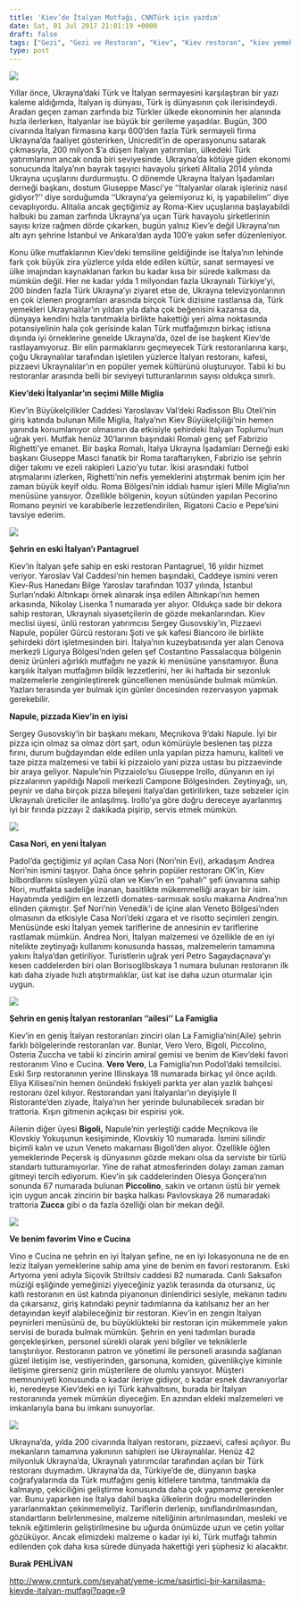 ```yaml
---
title: 'Kiev’de İtalyan Mutfağı, CNNTürk için yazdım'
date: Sat, 01 Jul 2017 21:01:19 +0000
draft: false
tags: ["Gezi", "Gezi ve Restoran", "Kiev", "Kiev restoran", "kiev yemek", "Kiev'de İtalyan restoranları", "Ukrayna", "Yaşam"]
type: post
---
```


![](http://burakpehlivan.org/wp-content/uploads/2017/07/Fabrizio-Righetti-2-1-1.jpg)




Yıllar önce, Ukrayna’daki Türk ve İtalyan sermayesini karşılaştıran bir yazı kaleme aldığımda, İtalyan iş dünyası, Türk iş dünyasının çok ilerisindeydi. Aradan geçen zaman zarfında biz Türkler ülkede ekonominin her alanında hızla ilerlerken, İtalyanlar ise büyük bir gerileme yaşadılar. Bugün, 300 civarında İtalyan firmasına karşı 600’den fazla Türk sermayeli firma Ukrayna’da faaliyet gösterirken, Unicredit’in de operasyonunu satarak çıkmasıyla, 200 milyon $’a düşen İtalyan yatırımları, ülkedeki Türk yatırımlarının ancak onda biri seviyesinde. Ukrayna’da kötüye giden ekonomi sonucunda İtalya’nın bayrak taşıyıcı havayolu şirketi Alitalia 2014 yılında Ukrayna uçuşlarını durdurmuştu. O dönemde Ukrayna İtalyan İşadamları derneği başkanı, dostum Giuseppe Masci’ye ‘‘İtalyanlar olarak işleriniz nasıl gidiyor?’’ diye sorduğumda ‘‘Ukrayna’ya gelemiyoruz ki, iş yapabilelim’’ diye cevaplıyordu. Alitalia ancak geçtiğimiz ay Roma-Kiev uçuşlarına başlayabildi halbuki bu zaman zarfında Ukrayna’ya uçan Türk havayolu şirketlerinin sayısı krize rağmen dörde çıkarken, bugün yalnız Kiev’e değil Ukrayna’nın altı ayrı şehrine İstanbul ve Ankara’dan ayda 100’e yakın sefer düzenleniyor.




Konu ülke mutfaklarının Kiev’deki temsiline geldiğinde ise İtalya’nın lehinde fark çok büyük zira yüzlerce yılda elde edilen kültür, sanat sermayesi ve ülke imajından kaynaklanan farkın bu kadar kısa bir sürede kalkması da mümkün değil. Her ne kadar yılda 1 milyondan fazla Ukraynalı Türkiye’yi, 200 binden fazla Türk Ukrayna’yı ziyaret etse de, Ukrayna televizyonlarının en çok izlenen programları arasında birçok Türk dizisine rastlansa da, Türk yemekleri Ukraynalılar’ın yıldan yıla daha çok beğenisini kazansa da, dünyaya kendini hızla tanıtmakla birlikte hakettiği yeri alma noktasında potansiyelinin hala çok gerisinde kalan Türk mutfağımızın birkaç istisna dışında iyi örneklerine genelde Ukrayna’da, özel de ise başkent Kiev’de rastlayamıyoruz. Bir elin parmaklarını geçmeyecek Türk restoranlarına karşı, çoğu Ukraynalılar tarafından işletilen yüzlerce İtalyan restoranı, kafesi, pizzaevi Ukraynalılar’ın en popüler yemek kültürünü oluşturuyor. Tabii ki bu restoranlar arasında belli bir seviyeyi tutturanlarının sayısı oldukça sınırlı.




**Kiev’deki İtalyanlar’ın seçimi Mille Miglia**




Kiev’in Büyükelçilikler Caddesi Yaroslavav Val’deki Radisson Blu Oteli’nin giriş katında bulunan Mille Miglia, İtalya’nın Kiev Büyükelçiliği’nin hemen yanında konumlanıyor olmasının da etkisiyle şehirdeki İtalyan Toplumu’nun uğrak yeri. Mutfak henüz 30’larının başındaki Romalı genç şef Fabrizio Righetti’ye emanet. Bir başka Romalı, İtalya Ukrayna İşadamları Derneği eski başkanı Giuseppe Masci fanatik bir Roma taraftarıyken, Fabrizio ise şehrin diğer takımı ve ezeli rakipleri Lazio’yu tutar. İkisi arasındaki futbol atışmalarını izlerken, Righetti’nin nefis yemeklerini atıştırmak benim için her zaman büyük keyif oldu. Roma Bölgesi’nin iddialı hamur işleri Mille Miglia’nın menüsüne yansıyor. Özellikle bölgenin, koyun sütünden yapılan Pecorino Romano peyniri ve karabiberle lezzetlendirilen, Rigatoni Cacio e Pepe’sini tavsiye ederim.




![](http://burakpehlivan.org/wp-content/uploads/2017/07/Pantegruel-2.jpg)




**Şehrin en eski İtalyan’ı Pantagruel**




Kiev’in İtalyan şefe sahip en eski restoran Pantagruel, 16 yıldır hizmet veriyor. Yaroslav Val Caddesi’nin hemen başındaki, Caddeye ismini veren Kiev-Rus Hanedanı Bilge Yaroslav tarafından 1037 yılında, İstanbul Surları’ndaki Altınkapı örnek alınarak inşa edilen Altınkapı’nın hemen arkasında, Nikolay Lisenka 1 numarada yer alıyor. Oldukça sade bir dekora sahip restoran, Ukraynalı siyasetçilerin de gözde mekanlarından. Kiev meclisi üyesi, ünlü restoran yatırımcısı Sergey Gusovskiy’in, Pizzaevi Napule, popüler Gürcü restoranı Şoti ve şık kafesi Biancoro ile birlikte şehirdeki dört işletmesinden biri. İtalya’nın kuzeybatısında yer alan Cenova merkezli Ligurya Bölgesi’nden gelen şef Costantino Passalacqua bölgenin deniz ürünleri ağırlıklı mutfağını ne yazık ki menüsüne yansıtamıyor. Buna karşılık İtalyan mutfağının bildik lezzetlerini, her iki haftada bir sezonluk malzemelerle zenginleştirerek güncellenen menüsünde bulmak mümkün. Yazları terasında yer bulmak için günler öncesinden rezervasyon yapmak gerekebilir.




**Napule, pizzada Kiev’in en iyisi**




Sergey Gusovskiy’in bir başkanı mekanı, Meçnikova 9’daki Napule. İyi bir pizza için olmaz sa olmaz dört şart, odun kömürüyle beslenen taş pizza fırını, durum buğdayından elde edilen unla yapılan pizza hamuru, kaliteli ve taze pizza malzemesi ve tabii ki pizzaiolo yani pizza ustası bu pizzaevinde bir araya geliyor. Napule’nin Pizzaiolo’su Giuseppe Irollo, dünyanın en iyi pizzalarının yapıldığı Napoli merkezli Campone Bölgesinden. Zeytinyağı, un, peynir ve daha birçok pizza bileşeni İtalya’dan getirilirken, taze sebzeler için Ukraynalı üreticiler ile anlaşılmış. Irollo’ya göre doğru dereceye ayarlanmış iyi bir fırında pizzayı 2 dakikada pişirip, servis etmek mümkün.




![](http://burakpehlivan.org/wp-content/uploads/2017/07/Casa-Nori-3.jpg)




**Casa Nori, en yeni İtalyan**




Padol’da geçtiğimiz yıl açılan Casa Nori (Nori’nin Evi), arkadaşım Andrea Nori’nin ismini taşıyor. Daha önce şehrin popüler restoranı OK’in, Kiev bilbordlarını süsleyen yüzü olan ve Kiev’in en ‘’pahalı’’ şefi ünvanına sahip Nori, mutfakta sadeliğe inanan, basitlikte mükemmelliği arayan bir isim. Hayatımda yediğim en lezzetli domates-sarmısak soslu makarna Andrea’nın elinden çıkmıştır. Şef Nori’nin Venedik’i de içine alan Veneto Bölgesi’nden olmasının da etkisiyle Casa Nori’deki ızgara et ve risotto seçimleri zengin. Menüsünde eski İtalyan yemek tariflerine de annesinin ev tariflerine rastlamak mümkün. Andrea Nori, İtalyan malzemesi ve özellikle de en iyi nitelikte zeytinyağı kullanımı konusunda hassas, malzemelerin tamamına yakını İtalya’dan getiriliyor. Turistlerin uğrak yeri Petro Sagaydaçnava’yı kesen caddelerden biri olan Borisoglibskaya 1 numara bulunan restoranın ilk katı daha ziyade hızlı atıştırmalıklar, üst kat ise daha uzun oturmalar için uygun.




![](http://burakpehlivan.org/wp-content/uploads/2017/07/Andrea-Nori-Casa-Nori.jpg)




**Şehrin en geniş İtalyan restoranları ‘’ailesi’’ La Famiglia**




Kiev’in en geniş İtalyan restoranları zinciri olan La Famiglia’nin(Aile) şehrin farklı bölgelerinde restoranları var. Bunlar, Vero Vero, Bigoli, Piccolino, Osteria Zuccha ve tabii ki zincirin amiral gemisi ve benim de Kiev’deki favori restoranım Vino e Cucina. **Vero Vero**, La Famiglia’nın Podol’daki temsilcisi. Eski Sırp restoranının yerine Illinskaya 18 numarada birkaç yıl önce açıldı. Eliya Kilisesi’nin hemen önündeki fıskiyeli parkta yer alan yazlık bahçesi restoranı özel kılıyor. Restorandan yani İtalyanlar’ın deyişiyle Il Ristorante’den ziyade, İtalya’nın her yerinde bulunabilecek sıradan bir trattoria. Kışın gitmenin açıkçası bir espirisi yok.




Ailenin diğer üyesi **Bigoli,** Napule’nin yerleştiği cadde Meçnikova ile Klovskiy Yokuşunun kesişiminde, Klovskiy 10 numarada. İsmini silindir biçimli kalın ve uzun Veneto makarnası Bigoli’den alıyor. Özellikle öğlen yemeklerinde Peçersk iş dünyasının gözde mekanı olsa da serviste bir türlü standartı tutturamıyorlar. Yine de rahat atmosferinden dolayı zaman zaman gitmeyi tercih ediyorum. Kiev’in şık caddelerinden Olesya Gonçera’nın sonunda 67 numarada bulunan **Piccolino**, sakin ve ortanın üstü bir yemek için uygun ancak zincirin bir başka halkası Pavlovskaya 26 numaradaki trattoria **Zucca** gibi o da fazla özelliği olan bir mekan değil.




![](http://burakpehlivan.org/wp-content/uploads/2017/07/Vino-e-Cucina-4.jpg)




**Ve benim favorim Vino e Cucina**




Vino e Cucina ne şehrin en iyi İtalyan şefine, ne en iyi lokasyonuna ne de en leziz İtalyan yemeklerine sahip ama yine de benim en favori restoranım. Eski Artyoma yeni adıyla Siçovik Striltsiv caddesi 82 numarada. Canlı Saksafon müziği eşliğinde yemeğinizi yiyeceğiniz yazlık terasında da otursanız, üç katlı restoranın en üst katında piyanonun dinlendirici sesiyle, mekanın tadını da çıkarsanız, giriş katındaki peynir tadımlarına da katılsanız her an her detayından keyif alabileceğiniz bir restoran. Kiev’in en zengin İtalyan peynirleri menüsünü de, bu büyüklükteki bir restoran için mükemmele yakın servisi de burada bulmak mümkün. Şehrin en yeni tadımları burada gerçekleşirken, personel sürekli olarak yeni bilgiler ve tekniklerle tanıştırılıyor. Restoranın patron ve yönetimi ile personeli arasında sağlanan güzel iletişim ise, vestiyerinden, garsonuna, komiden, güvenlikçiye kiminle iletişime girerseniz girin müşterilere de olumlu yansıyor. Müşteri memnuniyeti konusunda o kadar ileriye gidiyor, o kadar esnek davranıyorlar ki, neredeyse Kiev’deki en iyi Türk kahvaltısını, burada bir İtalyan restoranında yemek mümkün diyeceğim. En azından eldeki malzemeleri ve imkanlarıyla bana bu imkanı sunuyorlar.




![](http://burakpehlivan.org/wp-content/uploads/2017/07/Vino-e-Cucina-1.jpg)




Ukrayna’da, yılda 200 civarında İtalyan restoranı, pizzaevi, cafesi açılıyor. Bu mekanların tamamına yakınının sahipleri ise Ukraynalılar. Henüz 42 milyonluk Ukrayna’da, Ukraynalı yatırımcılar tarafından açılan bir Türk restoranı duymadım. Ukrayna’da da, Türkiye’de de, dünyanın başka coğrafyalarında da Türk mutfağını geniş kitlelere tanıtma, tanıtmakla da kalmayıp, çekiciliğini geliştirme konusunda daha çok yapmamız gerekenler var. Bunu yaparken ise İtalya dahil başka ülkelerin doğru modellerinden yararlanmaktan çekinmemeliyiz. Tariflerin derlenip, sınıflandırılmasından, standartların belirlenmesine, malzeme niteliğinin artırılmasından, mesleki ve teknik eğitimlerin geliştirilmesine bu uğurda önümüzde uzun ve çetin yollar gözüküyor. Ancak elimizdeki malzeme o kadar iyi ki, Türk mutfağı tahmin edilenden çok daha kısa sürede dünyada hakettiği yeri şüphesiz ki alacaktır.




**Burak PEHLİVAN**


http://www.cnnturk.com/seyahat/yeme-icme/sasirtici-bir-karsilasma-kievde-italyan-mutfagi?page=9
